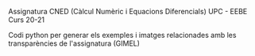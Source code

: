 Assignatura CNED (Càlcul Numèric i Equacions Diferencials)
UPC - EEBE
Curs 20-21

Codi python per generar els exemples i imatges relacionades amb les
transparències de l'assignatura (GIMEL)
